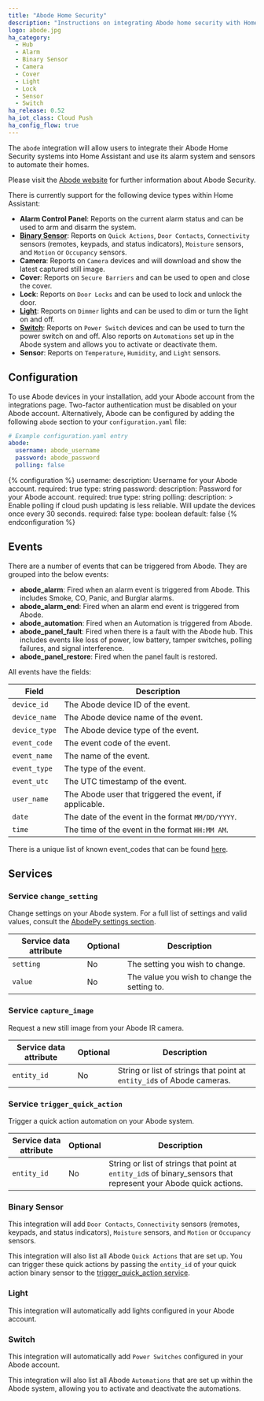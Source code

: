 ```yaml
---
title: "Abode Home Security"
description: "Instructions on integrating Abode home security with Home Assistant."
logo: abode.jpg
ha_category:
  - Hub
  - Alarm
  - Binary Sensor
  - Camera
  - Cover
  - Light
  - Lock
  - Sensor
  - Switch
ha_release: 0.52
ha_iot_class: Cloud Push
ha_config_flow: true
---
```


The `abode` integration will allow users to integrate their Abode Home Security systems into Home Assistant and use its alarm system and sensors to automate their homes.

Please visit the [Abode website](https://goabode.com/) for further information about Abode Security.

There is currently support for the following device types within Home Assistant:

- **Alarm Control Panel**: Reports on the current alarm status and can be used to arm and disarm the system.
- [**Binary Sensor**](/integrations/abode/#binary-sensor): Reports on `Quick Actions`, `Door Contacts`, `Connectivity` sensors (remotes, keypads, and status indicators), `Moisture` sensors, and `Motion` or `Occupancy` sensors.
- **Camera**: Reports on `Camera` devices and will download and show the latest captured still image.
- **Cover**: Reports on `Secure Barriers` and can be used to open and close the cover.
- **Lock**: Reports on `Door Locks` and can be used to lock and unlock the door.
- [**Light**](/integrations/abode/#light): Reports on `Dimmer` lights and can be used to dim or turn the light on and off.
- [**Switch**](/integrations/abode/#switch): Reports on `Power Switch` devices and can be used to turn the power switch on and off. Also reports on `Automations` set up in the Abode system and allows you to activate or deactivate them.
- **Sensor**: Reports on `Temperature`, `Humidity`, and `Light` sensors.

## Configuration

To use Abode devices in your installation, add your Abode account from the integrations page. Two-factor authentication must be disabled on your Abode account. Alternatively, Abode can be configured by adding the following `abode` section to your `configuration.yaml` file:

```yaml
# Example configuration.yaml entry
abode:
  username: abode_username
  password: abode_password
  polling: false
```

{% configuration %}
username:
  description: Username for your Abode account.
  required: true
  type: string
password:
  description: Password for your Abode account.
  required: true
  type: string
polling:
  description: >
    Enable polling if cloud push updating is less reliable.
    Will update the devices once every 30 seconds.
  required: false
  type: boolean
  default: false
{% endconfiguration %}

## Events

There are a number of events that can be triggered from Abode.
They are grouped into the below events:

- **abode_alarm**: Fired when an alarm event is triggered from Abode. This includes Smoke, CO, Panic, and Burglar alarms.
- **abode_alarm_end**: Fired when an alarm end event is triggered from Abode.
- **abode_automation**: Fired when an Automation is triggered from Abode.
- **abode_panel_fault**: Fired when there is a fault with the Abode hub. This includes events like loss of power, low battery, tamper switches, polling failures, and signal interference.
- **abode_panel_restore**: Fired when the panel fault is restored.

All events have the fields:

Field | Description
----- | -----------
`device_id` | The Abode device ID of the event.
`device_name` | The Abode device name of the event.
`device_type` | The Abode device type of the event.
`event_code` | The event code of the event.
`event_name` | The name of the event.
`event_type` | The type of the event.
`event_utc` | The UTC timestamp of the event.
`user_name` | The Abode user that triggered the event, if applicable.
`date` | The date of the event in the format `MM/DD/YYYY`.
`time` | The time of the event in the format `HH:MM AM`.

There is a unique list of known event_codes that can be found
[here](https://github.com/MisterWil/abodepy/files/1262019/timeline_events.txt).

## Services

### Service `change_setting`

Change settings on your Abode system.
For a full list of settings and valid values, consult the
[AbodePy settings section](https://github.com/MisterWil/abodepy/blob/master/README.rst#settings).

| Service data attribute | Optional | Description |
| ---------------------- | -------- | ----------- |
| `setting` | No | The setting you wish to change.
| `value` | No | The value you wish to change the setting to.

### Service `capture_image`

Request a new still image from your Abode IR camera.

| Service data attribute | Optional | Description |
| ---------------------- | -------- | ----------- |
| `entity_id` | No | String or list of strings that point at `entity_id`s of Abode cameras.

### Service `trigger_quick_action`

Trigger a quick action automation on your Abode system.

| Service data attribute | Optional | Description |
| ---------------------- | -------- | ----------- |
| `entity_id` | No | String or list of strings that point at `entity_id`s of binary_sensors that represent your Abode quick actions.

### Binary Sensor

This integration will add `Door Contacts`, `Connectivity` sensors (remotes, keypads, and status indicators), `Moisture` sensors, and `Motion` or `Occupancy` sensors.

This integration will also list all Abode `Quick Actions` that are set up. You can trigger these quick actions by passing the `entity_id` of your quick action binary sensor to the [trigger_quick_action service](/integrations/abode/#trigger_quick_action).

### Light

This integration will automatically add lights configured in your Abode account.

### Switch

This integration will automatically add `Power Switches` configured in your Abode account.

This integration will also list all Abode `Automations` that are set up within the Abode system, allowing you to activate and deactivate the automations.
